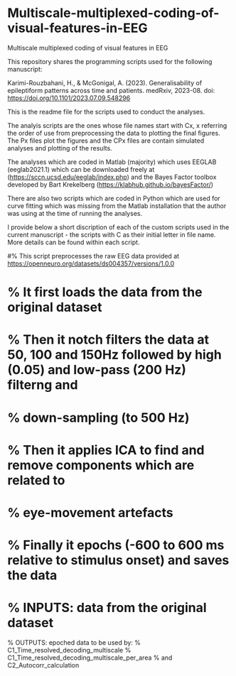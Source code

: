 # Multiscale-multiplexed-coding-of-visual-features-in-EEG
Multiscale multiplexed coding of visual features in EEG

This repository shares the programming scripts used for the following manuscript:

Karimi-Rouzbahani, H., & McGonigal, A. (2023). Generalisability of epileptiform patterns across time and patients. medRxiv, 2023-08. doi: https://doi.org/10.1101/2023.07.09.548296

This is the readme file for the scripts used to conduct the analyses.

The analyis scripts are the ones whose file names start with Cx, x referring the order of use from preprocessing the data to plotting the final figures. The Px files plot the figures and the CPx files are contain simulated analyses and plotting of the results.

The analyses which are coded in Matlab (majority) which uses EEGLAB (eeglab2021.1) which can be downloaded freely at (https://sccn.ucsd.edu/eeglab/index.php) and the Bayes Factor toolbox developed by Bart Krekelberg (https://klabhub.github.io/bayesFactor/)

There are also two scripts which are coded in Python which are used for curve fitting which was missing from the Matlab installation that the author was using at the time of running the analyses.

I provide below a short discription of each of the custom scripts used in the current manuscript - the scripts with C as their initial letter in file name. More details can be found within each script.


#% This script preprocesses the raw EEG data provided at https://openneuro.org/datasets/ds004357/versions/1.0.0
#   % It first loads the data from the original dataset
#    % Then it notch filters the data at 50, 100 and 150Hz followed by high (0.05) and low-pass (200 Hz) filterng and
#    % down-sampling (to 500 Hz)
#    % Then it applies ICA to find and remove components which are related to
#    % eye-movement artefacts
#    % Finally it epochs (-600 to 600 ms relative to stimulus onset) and saves the data

# % INPUTS: data from the original dataset
% OUTPUTS: epoched data to be used by:
    % C1_Time_resolved_decoding_multiscale
    % C1_Time_resolved_decoding_multiscale_per_area
    % and C2_Autocorr_calculation



    
